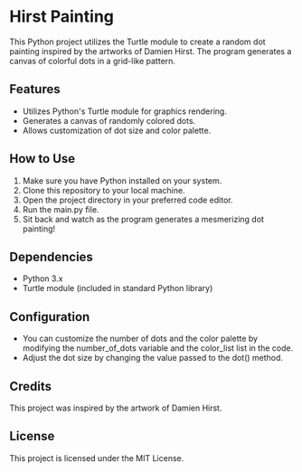 # Hirst Painting
This Python project utilizes the Turtle module to create a random dot painting inspired by the artworks of Damien Hirst. The program generates a canvas of colorful dots in a grid-like pattern.

## Features

* Utilizes Python's Turtle module for graphics rendering.
* Generates a canvas of randomly colored dots.
* Allows customization of dot size and color palette.
  
## How to Use
1. Make sure you have Python installed on your system.
2. Clone this repository to your local machine.
3. Open the project directory in your preferred code editor.
4. Run the main.py file.
5. Sit back and watch as the program generates a mesmerizing dot painting!
   
## Dependencies
* Python 3.x
* Turtle module (included in standard Python library)
  
## Configuration
* You can customize the number of dots and the color palette by modifying the number_of_dots variable and the color_list list in the code.
* Adjust the dot size by changing the value passed to the dot() method.
  
## Credits
This project was inspired by the artwork of Damien Hirst.

## License
This project is licensed under the MIT License.


